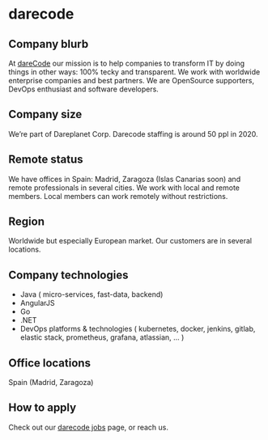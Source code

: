 # darecode

## Company blurb

At [dareCode](https://dareCode.com) our mission is to help companies to transform IT by doing things in other ways: 100% tecky and transparent. We work with worldwide enterprise companies and best partners. We are OpenSource supporters, DevOps enthusiast and software developers.

## Company size

We’re part of Dareplanet Corp. Darecode staffing is around 50 ppl in 2020.

## Remote status

We have offices in Spain: Madrid, Zaragoza (Islas Canarias soon) and remote professionals in several cities. We work with local and remote members. Local members can work remotely without restrictions.

## Region

Worldwide but especially European market. Our customers are in several locations.

## Company technologies

* Java ( micro-services, fast-data, backend)
* AngularJS
* Go
* .NET
* DevOps platforms & technologies ( kubernetes, docker, jenkins, gitlab, elastic stack, prometheus, grafana, atlassian,  ... )

## Office locations

Spain (Madrid, Zaragoza)

## How to apply

Check out our [darecode jobs](https://darecode.com/job) page, or reach us.
